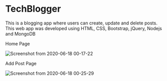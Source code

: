# TechBlogger

This is a blogging app where users can create, update and delete posts. This web app was developed using HTML, CSS, Bootstrap, jQuery, Nodejs and MongoDB

Home Page

![Screenshot from 2020-06-18 00-17-22](https://user-images.githubusercontent.com/27516303/84937766-e4c9d800-b0f9-11ea-8072-ff0346deee03.png)

Add Post Page

![Screenshot from 2020-06-18 00-25-29](https://user-images.githubusercontent.com/27516303/84938010-40946100-b0fa-11ea-83c8-6b66d31dcdc2.png)

